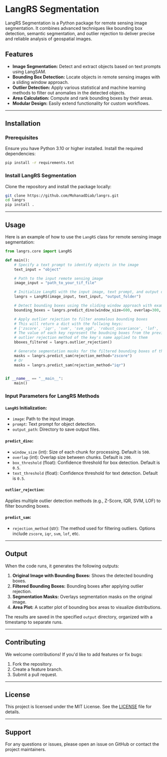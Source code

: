 # LangRS Segmentation

LangRS Segmentation is a Python package for remote sensing image segmentation. It combines advanced techniques like bounding box detection, semantic segmentation, and outlier rejection to deliver precise and reliable analysis of geospatial images.

## Features

- **Image Segmentation:** Detect and extract objects based on text prompts using LangSAM.
- **Bounding Box Detection:** Locate objects in remote sensing images with a sliding window approach.
- **Outlier Detection:** Apply various statistical and machine learning methods to filter out anomalies in the detected objects.
- **Area Calculation:** Compute and rank bounding boxes by their areas.
- **Modular Design:** Easily extend functionality for custom workflows.

---

## Installation

### Prerequisites

Ensure you have Python 3.10 or higher installed. Install the required dependencies:

```bash
pip install -r requirements.txt
```

### Install LangRS Segmentation

Clone the repository and install the package locally:

```bash
git clone https://github.com/MohanadDiab/langrs.git
cd langrs
pip install .
```

---

## Usage

Here is an example of how to use the `LangRS` class for remote sensing image segmentation:

```python
from langrs.core import LangRS

def main():
    # Specify a text prompt to identify objects in the image
    text_input = "object"

    # Path to the input remote sensing image
    image_input = "path_to_your_tif_file"

    # Initialize LangRS with the input image, text prompt, and output directory
    langrs = LangRS(image_input, text_input, "output_folder")

    # Detect bounding boxes using the sliding window approach with example parameters
    bounding_boxes = langrs.predict_dino(window_size=600, overlap=300, box_threshold=0.25, text_threshold=0.25)

    # Apply outlier rejection to filter anomalous bounding boxes
    # This will return a dict with the follwing keys:
    # ['zscore', 'iqr', 'svm', 'svm_sgd', 'robust_covariance', 'lof', 'isolation_forest']
    # The value of each key represent the boudning boxes from the previous step with the 
    # outlier rejection method of the key's name applied to them
    bboxes_filtered = langrs.outlier_rejection()

    # Generate segmentation masks for the filtered bounding boxes of the provided key
    masks = langrs.predict_sam(rejection_method="zscore")
    # Or
    masks = langrs.predict_sam(rejection_method="iqr")
    

if __name__ == "__main__":
    main()
```

### Input Parameters for LangRS Methods

#### `LangRS` Initialization:
- `image`: Path to the input image.
- `prompt`: Text prompt for object detection.
- `output_path`: Directory to save output files.

#### `predict_dino`:
- `window_size` (int): Size of each chunk for processing. Default is `500`.
- `overlap` (int): Overlap size between chunks. Default is `200`.
- `box_threshold` (float): Confidence threshold for box detection. Default is `0.5`.
- `text_threshold` (float): Confidence threshold for text detection. Default is `0.5`.

#### `outlier_rejection`:
Applies multiple outlier detection methods (e.g., Z-Score, IQR, SVM, LOF) to filter bounding boxes.

#### `predict_sam`:
- `rejection_method` (str): The method used for filtering outliers. Options include `zscore`, `iqr`, `svm`, `lof`, etc.

---

## Output

When the code runs, it generates the following outputs:
1. **Original Image with Bounding Boxes:** Shows the detected bounding boxes.
2. **Filtered Bounding Boxes:** Bounding boxes after applying outlier rejection.
3. **Segmentation Masks:** Overlays segmentation masks on the original image.
4. **Area Plot:** A scatter plot of bounding box areas to visualize distributions.

The results are saved in the specified `output` directory, organized with a timestamp to separate runs.

---

## Contributing

We welcome contributions! If you'd like to add features or fix bugs:
1. Fork the repository.
2. Create a feature branch.
3. Submit a pull request.

---

## License

This project is licensed under the MIT License. See the [LICENSE](LICENSE) file for details.

---

## Support

For any questions or issues, please open an issue on GitHub or contact the project maintainers.

